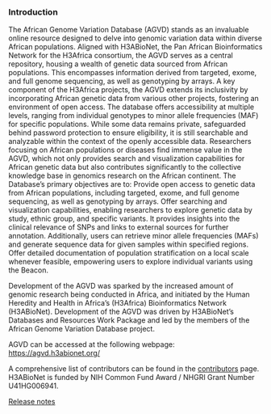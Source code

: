 ### Introduction

The African Genome Variation Database (AGVD) stands as an invaluable online resource designed to delve into genomic variation data within diverse African populations. Aligned with H3ABioNet, the Pan African Bioinformatics Network for the H3Africa consortium, the AGVD serves as a central repository, housing a wealth of genetic data sourced from African populations. This encompasses information derived from targeted, exome, and full genome sequencing, as well as genotyping by arrays.
A key component of the H3Africa projects, the AGVD extends its inclusivity by incorporating African genetic data from various other projects, fostering an environment of open access. The database offers accessibility at multiple levels, ranging from individual genotypes to minor allele frequencies (MAF) for specific populations. While some data remains private, safeguarded behind password protection to ensure eligibility, it is still searchable and analyzable within the context of the openly accessible data.
Researchers focusing on African populations or diseases find immense value in the AGVD, which not only provides search and visualization capabilities for African genetic data but also contributes significantly to the collective knowledge base in genomics research on the African continent. The Database’s primary objectives are to:
Provide open access to genetic data from African populations, including targeted, exome, and full genome sequencing, as well as genotyping by arrays.
Offer searching and visualization capabilities, enabling researchers to explore genetic data by study, ethnic group, and specific variants. It provides insights into the clinical relevance of SNPs and links to external sources for further annotation. Additionally, users can retrieve minor allele frequencies (MAFs) and generate sequence data for given samples within specified regions.
Offer detailed documentation of population stratification on a local scale whenever feasible, empowering users to explore individual variants using the Beacon. 

Development of the AGVD was sparked by the increased amount of genomic research being conducted in Africa, and initiated by the Human Heredity and Health in Africa’s (H3Africa) Bioinformatics Network (H3ABioNet). 
Development of the AGVD was driven by H3ABioNet’s Databases and Resources Work Package and led by the members of the African Genome Variation Database project. 

AGVD can be accessed at the following webpage: https://agvd.h3abionet.org/

A comprehensive list of contributors can be found in the [contributors](contributors.md) page.
H3ABioNet is funded by NIH Common Fund Award / NHGRI Grant Number U41HG006941.

[Release notes](releases.md)